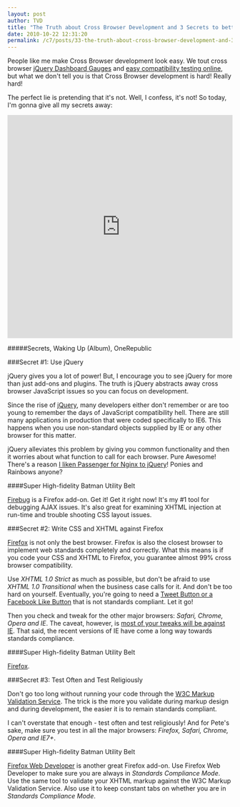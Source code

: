 ```yaml
---
layout: post
author: TVD
title: "The Truth about Cross Browser Development and 3 Secrets to better Compatibility"
date: 2010-10-22 12:31:20
permalink: /c7/posts/33-the-truth-about-cross-browser-development-and-3-secrets-to-better-compatibility
---
```


People like me make Cross Browser development look easy. We tout cross browser [jQuery Dashboard Gauges][1] and [easy compatibility testing online][2], but what we don't tell you is that Cross Browser development is hard! Really hard!

The perfect lie is pretending that it's not. Well, I confess, it's not! So today, I'm gonna give all my secrets away:

<iframe width="100%" height="500" src="https://www.youtube.com/embed/qHm9MG9xw1o" frameborder="0" allowfullscreen></iframe>

#####Secrets, Waking Up (Album), OneRepublic

###Secret #1: Use jQuery

jQuery gives you a lot of power! But, I encourage you to see jQuery for more than just add-ons and plugins. The truth is jQuery abstracts away cross browser JavaScript issues so you can focus on development.

Since the rise of [jQuery][3], many developers either don't remember or are too young to remember the days of JavaScript compatibility hell. There are still many applications in production that were coded specifically to IE6. This happens when you use non-standard objects supplied by IE or any other browser for this matter.

jQuery alleviates this problem by giving you common functionality and then it worries about what function to call for each browser. Pure Awesome! There's a reason [I liken Passenger for Nginx to jQuery][4]! Ponies and Rainbows anyone?

####Super High-fidelity Batman Utility Belt

[Firebug][5] is a Firefox add-on. Get it! Get it right now! It's my #1 tool for debugging AJAX issues. It's also great for examining XHTML injection at run-time and trouble shooting CSS layout issues.

###Secret #2: Write CSS and XHTML against Firefox

[Firefox][6] is not only the best browser. Firefox is also the closest browser to implement web standards completely and correctly. What this means is if you code your CSS and XHTML to Firefox, you guarantee almost 99% cross browser compatibility.

Use *XHTML 1.0 Strict* as much as possible, but don't be afraid to use *XHTML 1.0 Transitional* when the business case calls for it. And don't be too hard on yourself. Eventually, you're going to need a [Tweet Button or a Facebook Like Button][7] that is not standards compliant. Let it go!

Then you check and tweak for the other major browsers: *Safari, Chrome, Opera and IE*. The caveat, however, is [most of your tweaks will be against IE][8]. That said, the recent versions of IE have come a long way towards standards compliance.

####Super High-fidelity Batman Utility Belt

[Firefox][9].

###Secret #3: Test Often and Test Religiously

Don't go too long without running your code through the [W3C Markup Validation Service][10]. The trick is the more you validate during markup design and during development, the easier it is to remain standards compliant.

I can't overstate that enough - test often and test religiously! And for Pete's sake, make sure you test in all the major browsers: *Firefox, Safari, Chrome, Opera and IE7+*.

####Super High-fidelity Batman Utility Belt

[Firefox Web Developer][11] is another great Firefox add-on. Use Firefox Web Developer to make sure you are always in *Standards Compliance Mode*. Use the same tool to validate your XHTML markup against the W3C Markup Validation Service. Also use it to keep constant tabs on whether you are in *Standards Compliance Mode*.


  [1]: https://techoctave.com/posts/17-jquery-dashboard-gauges-using-raphael-xhtml-and-css
  [2]: https://techoctave.com/posts/22-ie7-and-ie8-browser-compatibility-testing-online-with-adobe-browserlab
  [3]: http://jquery.com/
  [4]: https://techoctave.com/posts/3-passenger-for-nginx-is-the-jquery-of-web-server-software
  [5]: http://getfirebug.com/
  [6]: http://www.mozilla.com/en-US/firefox/
  [7]: https://techoctave.com/posts/40-xhtml-strict-tweet-button-and-facebook-like-button
  [8]: https://techoctave.com/posts/22-ie7-and-ie8-browser-compatibility-testing-online-with-adobe-browserlab
  [9]: http://en.wikipedia.org/wiki/Firefox
  [10]: http://validator.w3.org/
  [11]: http://chrispederick.com/work/web-developer/
